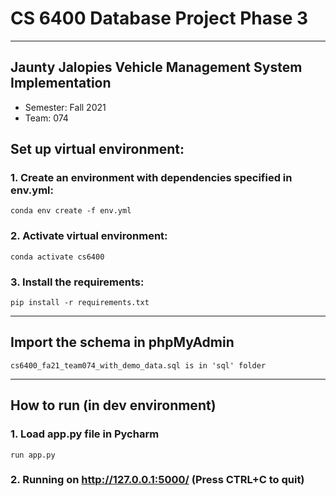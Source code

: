 # CS 6400 Database Project Phase 3
-------------------------------------
## Jaunty Jalopies Vehicle Management System Implementation
- Semester: Fall 2021<br>
- Team: 074


## Set up virtual environment:
### 1. Create an environment with dependencies specified in env.yml:
    conda env create -f env.yml

### 2. Activate virtual environment: 
    conda activate cs6400

### 3. Install the requirements:
    pip install -r requirements.txt

-------------------------------------

## Import the schema in phpMyAdmin
    cs6400_fa21_team074_with_demo_data.sql is in 'sql' folder 

-------------------------------------

## How to run (in dev environment)
### 1. Load app.py file in Pycharm
    run app.py
### 2. Running on http://127.0.0.1:5000/ (Press CTRL+C to quit)
